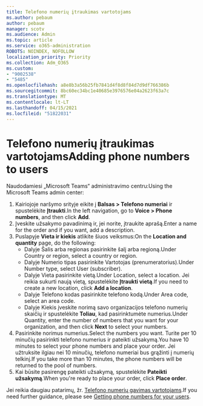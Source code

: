```yaml
---
title: Telefono numerių įtraukimas vartotojams
ms.author: pebaum
author: pebaum
manager: scotv
ms.audience: Admin
ms.topic: article
ms.service: o365-administration
ROBOTS: NOINDEX, NOFOLLOW
localization_priority: Priority
ms.collection: Adm_O365
ms.custom:
- "9002538"
- "5485"
ms.openlocfilehash: a8e8b3a56b25fb7841d4f8d8f84d7d9df766386b
ms.sourcegitcommit: 8bc60ec34bc1e40685e3976576e04a2623f63a7c
ms.translationtype: MT
ms.contentlocale: lt-LT
ms.lasthandoff: 04/15/2021
ms.locfileid: "51822031"
---
```

# <a name="adding-phone-numbers-to-users"></a><span data-ttu-id="4fb0f-102">Telefono numerių įtraukimas vartotojams</span><span class="sxs-lookup"><span data-stu-id="4fb0f-102">Adding phone numbers to users</span></span>

<span data-ttu-id="4fb0f-103">Naudodamiesi „Microsoft Teams“ administravimo centru:</span><span class="sxs-lookup"><span data-stu-id="4fb0f-103">Using the Microsoft Teams admin center:</span></span>

1. <span data-ttu-id="4fb0f-104">Kairiojoje naršymo srityje eikite į **Balsas > Telefono numeriai** ir spustelėkite **Įtraukti**.</span><span class="sxs-lookup"><span data-stu-id="4fb0f-104">In the left navigation, go to **Voice > Phone numbers**, and then click **Add**.</span></span>
2. <span data-ttu-id="4fb0f-105">Įveskite užsakymo pavadinimą ir, jei norite, įtraukite aprašą.</span><span class="sxs-lookup"><span data-stu-id="4fb0f-105">Enter a name for the order and if you want, add a description.</span></span>
3. <span data-ttu-id="4fb0f-106">Puslapyje **Vieta ir kiekis** atlikite šiuos veiksmus:</span><span class="sxs-lookup"><span data-stu-id="4fb0f-106">On the **Location and quantity** page, do the following:</span></span>
    - <span data-ttu-id="4fb0f-107">Dalyje Šalis arba regionas pasirinkite šalį arba regioną.</span><span class="sxs-lookup"><span data-stu-id="4fb0f-107">Under Country or region, select a country or region.</span></span>
    - <span data-ttu-id="4fb0f-108">Dalyje Numerio tipas pasirinkite Vartotojas (prenumeratorius).</span><span class="sxs-lookup"><span data-stu-id="4fb0f-108">Under Number type, select User (subscriber).</span></span>
    - <span data-ttu-id="4fb0f-109">Dalyje Vieta pasirinkite vietą.</span><span class="sxs-lookup"><span data-stu-id="4fb0f-109">Under Location, select a location.</span></span> <span data-ttu-id="4fb0f-110">Jei reikia sukurti naują vietą, spustelėkite **Įtraukti vietą**.</span><span class="sxs-lookup"><span data-stu-id="4fb0f-110">If you need to create a new location, click **Add a location**.</span></span>
    - <span data-ttu-id="4fb0f-111">Dalyje Telefono kodas pasirinkite telefono kodą.</span><span class="sxs-lookup"><span data-stu-id="4fb0f-111">Under Area code, select an area code.</span></span>
    - <span data-ttu-id="4fb0f-112">Dalyje Kiekis įveskite norimą savo organizacijos telefono numerių skaičių ir spustelėkite **Toliau**, kad pasirinktumėte numerius.</span><span class="sxs-lookup"><span data-stu-id="4fb0f-112">Under Quantity, enter the number of numbers that you want for your organization, and then click **Next** to select your numbers.</span></span>
4. <span data-ttu-id="4fb0f-113">Pasirinkite norimus numerius.</span><span class="sxs-lookup"><span data-stu-id="4fb0f-113">Select the numbers you want.</span></span> <span data-ttu-id="4fb0f-114">Turite per 10 minučių pasirinkti telefono numerius ir pateikti užsakymą.</span><span class="sxs-lookup"><span data-stu-id="4fb0f-114">You have 10 minutes to select your phone numbers and place your order.</span></span> <span data-ttu-id="4fb0f-115">Jei užtruksite ilgiau nei 10 minučių, telefono numeriai bus grąžinti į numerių telkinį.</span><span class="sxs-lookup"><span data-stu-id="4fb0f-115">If you take more than 10 minutes, the phone numbers will be returned to the pool of numbers.</span></span>
5. <span data-ttu-id="4fb0f-116">Kai būsite pasirengę pateikti užsakymą, spustelėkite **Pateikti užsakymą**.</span><span class="sxs-lookup"><span data-stu-id="4fb0f-116">When you're ready to place your order, click **Place order**.</span></span>

<span data-ttu-id="4fb0f-117">Jei reikia daugiau patarimų, žr. [Telefono numerių gavimas vartotojams](https://docs.microsoft.com/microsoftteams/getting-phone-numbers-for-your-users).</span><span class="sxs-lookup"><span data-stu-id="4fb0f-117">If you need further guidance, please see [Getting phone numbers for your users](https://docs.microsoft.com/microsoftteams/getting-phone-numbers-for-your-users).</span></span>

